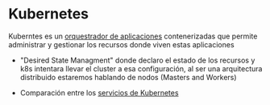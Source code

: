 # Kubernetes

Kuberntes es un [orquestrador de aplicaciones](https://kubernetes.io/) contenerizadas que permite administrar y gestionar los recursos donde viven estas aplicaciones

- "Desired State Managment" donde declaro el estado de los recursos y k8s intentara llevar el cluster a esa configuración, al ser una arquitectura distribuido estaremos hablando de nodos (Masters and Workers)

* Comparación entre los [servicios de Kubernetes](https://docs.google.com/spreadsheets/d/1RPpyDOLFmcgxMCpABDzrsBYWpPYCIBuvAoUQLwOGoQw/edit#gid=907731238)
